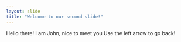 ```yaml
---
layout: slide
title: "Welcome to our second slide!"
---
```

Hello there! I am John, nice to meet you
Use the left arrow to go back!
